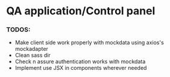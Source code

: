 # QA application/Control panel

### TODOS:

* Make client side work properly with mockdata using axios's mockadapter
* Clean sass dir
* Check n assure authentication works with mockdata
* Implement use JSX in components wherever needed
